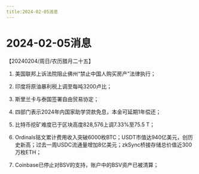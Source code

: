 ```yaml
---
title:2024-02-05消息
---
```

# 2024-02-05消息
【20240204/周日/农历腊月二十五】

1. 美国联邦上诉法院阻止佛州“禁止中国人购买房产”法律执行；

2. 印度将原油暴利税上调至每吨3200卢比；

3. 斯里兰卡与泰国签署自由贸易协定；

4. 四部门表示2024年内国家助学贷款免息，本金可延期1年偿还；

5. 比特币挖矿难度已于区块高度828,576上调7.33%至75.5 T；

6. Ordinals铭文累计费用收入突破6000枚BTC；USDT市值达940亿美元，创历史新高；过去一周USDC流通量增加8亿美元；zkSync桥接存储总价值近300万枚ETH；

7. Coinbase已停止对BSV的支持，账户中的BSV资产已被清算；